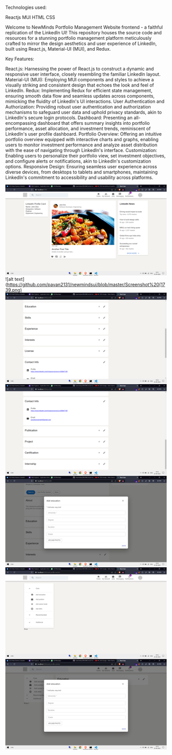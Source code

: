 Technologies used:

Reactjs
MUI
HTML
CSS

Welcome to NewMinds Portfolio Management Website frontend - a faithful replication of the LinkedIn UI! This repository houses the source code and resources for a stunning portfolio management platform meticulously crafted to mirror the design aesthetics and user experience of LinkedIn, built using React.js, Material-UI (MUI), and Redux.

Key Features:

React.js: Harnessing the power of React.js to construct a dynamic and responsive user interface, closely resembling the familiar LinkedIn layout.
Material-UI (MUI): Employing MUI components and styles to achieve a visually striking and consistent design that echoes the look and feel of LinkedIn.
Redux: Implementing Redux for efficient state management, ensuring smooth data flow and seamless updates across components, mimicking the fluidity of LinkedIn's UI interactions.
User Authentication and Authorization: Providing robust user authentication and authorization mechanisms to safeguard user data and uphold privacy standards, akin to LinkedIn's secure login protocols.
Dashboard: Presenting an all-encompassing dashboard that offers summary insights into portfolio performance, asset allocation, and investment trends, reminiscent of LinkedIn's user profile dashboard.
Portfolio Overview: Offering an intuitive portfolio overview equipped with interactive charts and graphs, enabling users to monitor investment performance and analyze asset distribution with the ease of navigating through LinkedIn's interface.
Customization: Enabling users to personalize their portfolio view, set investment objectives, and configure alerts or notifications, akin to LinkedIn's customization options.
Responsive Design: Ensuring seamless user experience across diverse devices, from desktops to tablets and smartphones, maintaining LinkedIn's commitment to accessibility and usability across platforms.

![alt text](https://github.com/pavan2131/newmindsui/blob/master/Screenshot%20(1738).png)
![alt text](https://github.com/pavan2131/newmindsui/blob/master/Screenshot%20(1739.png)
![alt text](https://github.com/pavan2131/newmindsui/blob/master/Screenshot%20(1740).png)
![alt text](https://github.com/pavan2131/newmindsui/blob/master/Screenshot%20(1741).png)
![alt text](https://github.com/pavan2131/newmindsui/blob/master/Screenshot%20(1742).png)
![alt text](https://github.com/pavan2131/newmindsui/blob/master/Screenshot%20(1743).png)
![alt text](https://github.com/pavan2131/newmindsui/blob/master/Screenshot%20(1745).png)
